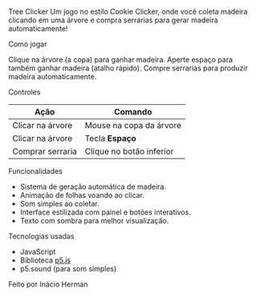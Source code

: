 Tree Clicker
Um jogo no estilo Cookie Clicker, onde você coleta madeira clicando em uma árvore e compra serrarias para gerar madeira automaticamente!

Como jogar

Clique na árvore (a copa) para ganhar madeira.
Aperte espaço para também ganhar madeira (atalho rápido).
Compre serrarias para produzir madeira automaticamente.

Controles

| Ação                   | Comando                   |
| ---------------------- | ------------------------- |
| Clicar na árvore       | Mouse na copa da árvore   |
| Clicar na árvore       | Tecla **Espaço**          |
| Comprar serraria       | Clique no botão inferior  |

Funcionalidades

- Sistema de geração automática de madeira.
- Animação de folhas voando ao clicar.
- Som simples ao coletar.
- Interface estilizada com painel e botões interativos.
- Texto com sombra para melhor visualização.

Tecnologias usadas

- JavaScript
- Biblioteca [p5.js](https://p5js.org/)
- p5.sound (para som simples)

Feito por Inácio Herman
